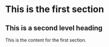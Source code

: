 # This is the first section

## This is a second level heading

This is the content for the first section.
